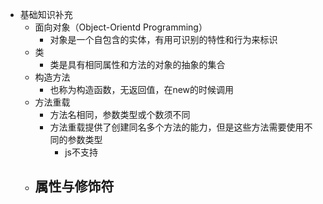 - 基础知识补充
	- 面向对象（Object-Orientd Programming）
		- 对象是一个自包含的实体，有用可识别的特性和行为来标识
	- 类
		- 类是具有相同属性和方法的对象的抽象的集合
	- 构造方法
		- 也称为构造函数，无返回值，在new的时候调用
	- 方法重载
		- 方法名相同，参数类型或个数须不同
		- 方法重载提供了创建同名多个方法的能力，但是这些方法需要使用不同的参数类型
			- js不支持
	- 属性与修饰符
		-